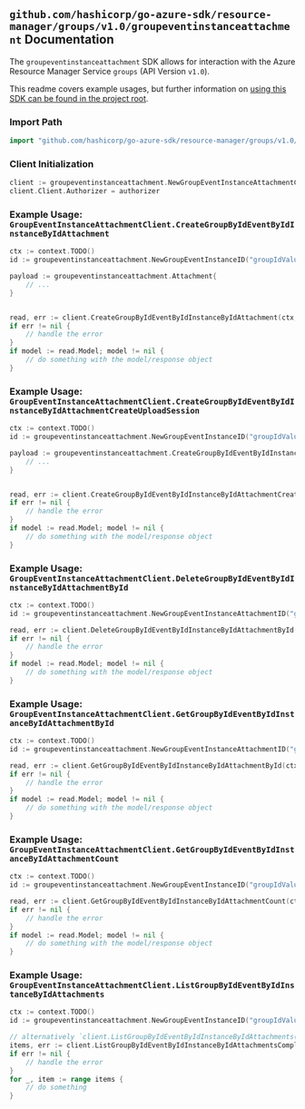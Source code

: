 
## `github.com/hashicorp/go-azure-sdk/resource-manager/groups/v1.0/groupeventinstanceattachment` Documentation

The `groupeventinstanceattachment` SDK allows for interaction with the Azure Resource Manager Service `groups` (API Version `v1.0`).

This readme covers example usages, but further information on [using this SDK can be found in the project root](https://github.com/hashicorp/go-azure-sdk/tree/main/docs).

### Import Path

```go
import "github.com/hashicorp/go-azure-sdk/resource-manager/groups/v1.0/groupeventinstanceattachment"
```


### Client Initialization

```go
client := groupeventinstanceattachment.NewGroupEventInstanceAttachmentClientWithBaseURI("https://management.azure.com")
client.Client.Authorizer = authorizer
```


### Example Usage: `GroupEventInstanceAttachmentClient.CreateGroupByIdEventByIdInstanceByIdAttachment`

```go
ctx := context.TODO()
id := groupeventinstanceattachment.NewGroupEventInstanceID("groupIdValue", "eventIdValue", "eventId1Value")

payload := groupeventinstanceattachment.Attachment{
	// ...
}


read, err := client.CreateGroupByIdEventByIdInstanceByIdAttachment(ctx, id, payload)
if err != nil {
	// handle the error
}
if model := read.Model; model != nil {
	// do something with the model/response object
}
```


### Example Usage: `GroupEventInstanceAttachmentClient.CreateGroupByIdEventByIdInstanceByIdAttachmentCreateUploadSession`

```go
ctx := context.TODO()
id := groupeventinstanceattachment.NewGroupEventInstanceID("groupIdValue", "eventIdValue", "eventId1Value")

payload := groupeventinstanceattachment.CreateGroupByIdEventByIdInstanceByIdAttachmentCreateUploadSessionRequest{
	// ...
}


read, err := client.CreateGroupByIdEventByIdInstanceByIdAttachmentCreateUploadSession(ctx, id, payload)
if err != nil {
	// handle the error
}
if model := read.Model; model != nil {
	// do something with the model/response object
}
```


### Example Usage: `GroupEventInstanceAttachmentClient.DeleteGroupByIdEventByIdInstanceByIdAttachmentById`

```go
ctx := context.TODO()
id := groupeventinstanceattachment.NewGroupEventInstanceAttachmentID("groupIdValue", "eventIdValue", "eventId1Value", "attachmentIdValue")

read, err := client.DeleteGroupByIdEventByIdInstanceByIdAttachmentById(ctx, id)
if err != nil {
	// handle the error
}
if model := read.Model; model != nil {
	// do something with the model/response object
}
```


### Example Usage: `GroupEventInstanceAttachmentClient.GetGroupByIdEventByIdInstanceByIdAttachmentById`

```go
ctx := context.TODO()
id := groupeventinstanceattachment.NewGroupEventInstanceAttachmentID("groupIdValue", "eventIdValue", "eventId1Value", "attachmentIdValue")

read, err := client.GetGroupByIdEventByIdInstanceByIdAttachmentById(ctx, id)
if err != nil {
	// handle the error
}
if model := read.Model; model != nil {
	// do something with the model/response object
}
```


### Example Usage: `GroupEventInstanceAttachmentClient.GetGroupByIdEventByIdInstanceByIdAttachmentCount`

```go
ctx := context.TODO()
id := groupeventinstanceattachment.NewGroupEventInstanceID("groupIdValue", "eventIdValue", "eventId1Value")

read, err := client.GetGroupByIdEventByIdInstanceByIdAttachmentCount(ctx, id)
if err != nil {
	// handle the error
}
if model := read.Model; model != nil {
	// do something with the model/response object
}
```


### Example Usage: `GroupEventInstanceAttachmentClient.ListGroupByIdEventByIdInstanceByIdAttachments`

```go
ctx := context.TODO()
id := groupeventinstanceattachment.NewGroupEventInstanceID("groupIdValue", "eventIdValue", "eventId1Value")

// alternatively `client.ListGroupByIdEventByIdInstanceByIdAttachments(ctx, id)` can be used to do batched pagination
items, err := client.ListGroupByIdEventByIdInstanceByIdAttachmentsComplete(ctx, id)
if err != nil {
	// handle the error
}
for _, item := range items {
	// do something
}
```
